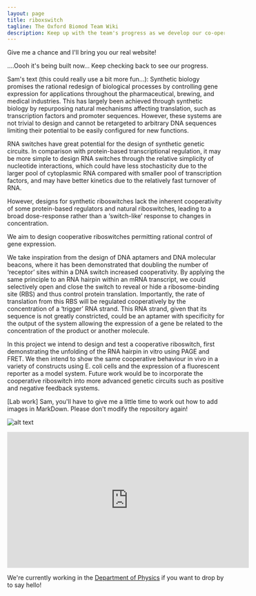 ```yaml
---
layout: page
title: riboxswitch
tagline: The Oxford Biomod Team Wiki
description: Keep up with the team's progress as we develop our co-operative riboswitches!
---
```


Give me a chance and I'll bring you our real website! 

....Oooh it's being built now... Keep checking back to see our progress.

Sam's text (this could really use a bit more fun...): 
Synthetic biology promises the rational redesign of biological processes by controlling gene expression for applications throughout the pharmaceutical, brewing, and medical industries. This has largely been achieved through synthetic biology by repurposing natural mechanisms affecting translation, such as transcription factors and promoter sequences. However, these systems are not trivial to design and cannot be retargeted to arbitrary DNA sequences limiting their potential to be easily configured for new functions. 

RNA switches have great potential for the design of synthetic genetic circuits. In comparison with protein-based transcriptional regulation, it may be more simple to design RNA switches through the relative simplicity of nucleotide interactions, which could have less stochasticity due to the larger pool of cytoplasmic RNA compared with smaller pool of transcription factors, and may have better kinetics due to the relatively fast turnover of RNA.

However, designs for synthetic riboswitches lack the inherent cooperativity of some protein-based regulators and natural riboswitches, leading to a broad dose-response rather than a ‘switch-like’ response to changes in concentration. 

We aim to design cooperative riboswitches permitting rational control of gene expression.

We take inspiration from the design of DNA aptamers and DNA molecular beacons, where it has been demonstrated that doubling the number of ‘receptor’ sites within a DNA switch increased cooperativity. By applying the same principle to an RNA hairpin within an mRNA transcript, we could selectively open and close the switch to reveal or hide a ribosome-binding site (RBS) and thus control protein translation. Importantly, the rate of translation from this RBS will be regulated cooperatively by the concentration of a ‘trigger’ RNA strand. This RNA strand, given that its sequence is not greatly constricted, could be an aptamer with specificity for the output of the system allowing the expression of a gene be related to the concentration of the product or another molecule.

In this project we intend to design and test a cooperative riboswitch, first demonstrating the unfolding of the RNA hairpin in vitro using PAGE and FRET. We then intend to show the same cooperative behaviour in vivo in a variety of constructs using E. coli cells and the expression of a fluorescent reporter as a model system. Future work would be to incorporate the cooperative riboswitch into more advanced genetic circuits such as positive and negative feedback systems. 

[Lab work] 
Sam, you'll have to give me a little time to work out how to add images in MarkDown. Please don't modify the repository again! 

![alt text](http://i3.kym-cdn.com/photos/images/facebook/000/234/739/fa5.jpg "Logo Title Text 1")

<iframe width="560" height="315" src="https://www.youtube.com/embed/Jea6CCv23nQ" frameborder="0" allowfullscreen></iframe>



We're currently working in the [Department of Physics](http://www2.physics.ox.ac.uk/) if you want to drop by to say hello! 


<!---website using
[Markdown](https://daringfireball.net/projects/markdown/) and
[git](https://git-scm.com).

For me, the painful aspects of making a website are

- Working with html and css
- Finding a hosting site
- Transferring stuff to the hosting site

With [GitHub Pages](https://pages.github.com), you just write things in
[Markdown](https://daringfireball.net/projects/markdown/),
[GitHub](https://github.com) hosts the site for you, and you just push
material to your GitHub repository with `git add`, `git commit`, and
`git push`.

If you love [git](https://git-scm.com/) and
[GitHub](https://github.com), you'll love
[GitHub Pages](https://pages.github.com), too.

The sites use [Jekyll](https://jekyllrb.com/), a
[ruby](https://www.ruby-lang.org/en/) [gem](https://rubygems.org/), to
convert Markdown files to html, and this part is done
automatically when you push the materials to the `gh-pages` branch
of a GitHub repository.

The [GitHub](https://pages.github.com) and
[Jekyll](https://jekyllrb.com) documentation is great, but I thought it
would be useful to have a minimal tutorial, for those who just want to
get going immediately with a simple site. To some readers, what GitHub
has might be simpler and more direct.  But if you just want to create
a site like the one you're looking at now, read on.

Start by reading the [Overview page](pages/overview.html), which
explains the basic structure of these sites. Then read
[how to make an independent website](pages/independent_site.html). Then
read any of the other things, such as
[how to test your site locally](pages/local_test.html). --->

<!--- [Overview](pages/overview.html)
- [Making an independent website](pages/independent_site.html)
- [Making a personal site](pages/user_site.html)
- [Making a site for a project](pages/project_site.html)
- [Making a jekyll-free site](pages/nojekyll.html)
- [Testing your site locally](pages/local_test.html)
- [Resources](pages/resources.html)--->

<!---If anything here is confusing (or _wrong_!), or if I've missed
important details, please
[submit an issue](https://github.com/kbroman/simple_site/issues), or (even
better) fork [the GitHub repository for this website](https://github.com/kbroman/simple_site),
make modifications, and submit a pull request.

---

The source for this minimal tutorial is [on github](https://github.com/kbroman/simple_site).

Also see my [tutorials](http://kbroman.org/pages/tutorials) on
[git/github](http://kbroman.org/github_tutorial),
[GNU make](http://kbroman.org/minimal_make),
[knitr](http://kbroman.org/knitr_knutshell),
[R packages](http://kbroman.org/pkg_primer),
[data organization](http://kbroman.org/dataorg),
and [reproducible research](http://kbroman.org/steps2rr).
--->